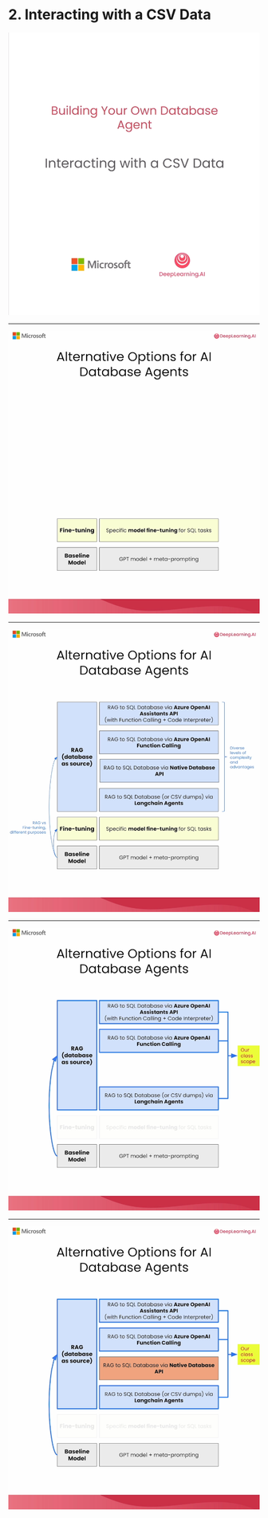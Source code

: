 # 2. Interacting with a CSV Data

![](videoframe_24697.png)

---

![](videoframe_128843.png)

---

![](videoframe_137441.png)

---

![](videoframe_141493.png)

---

![](videoframe_160899.png)
